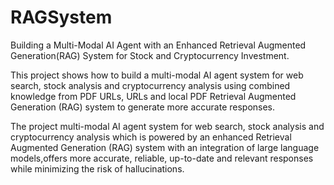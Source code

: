 # RAGSystem
Building a Multi-Modal AI Agent with an Enhanced Retrieval Augmented Generation(RAG) System for Stock and Cryptocurrency Investment.

This project shows how to build a multi-modal AI agent system for web search, stock analysis and cryptocurrency analysis using combined knowledge from PDF URLs, URLs and local PDF Retrieval Augmented Generation (RAG) system to generate more accurate responses.

The project multi-modal AI agent system for web search, stock analysis and cryptocurrency analysis which is powered by an enhanced Retrieval Augmented Generation (RAG) system with an integration of large language models,offers more accurate, reliable, up-to-date and relevant responses while minimizing the risk of hallucinations.
